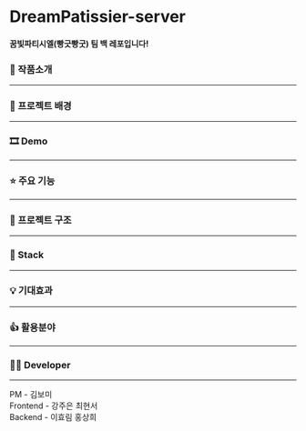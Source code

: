 # DreamPatissier-server
#### 꿈빛파티시엘(빵긋빵굿) 팀 백 레포입니다!

### 📝 작품소개
----



### 🌁 프로젝트 배경
----


### 🎞 Demo
----


### ⭐ 주요 기능
----

### 🔨 프로젝트 구조
----

### 🔧 Stack
----

### 💡 기대효과
----


### 👍 활용분야
----

### 🙋‍♂️ Developer
----
PM - 김보미<br>
Frontend - 강주은 최현서<br>
Backend - 이효림 홍상희
